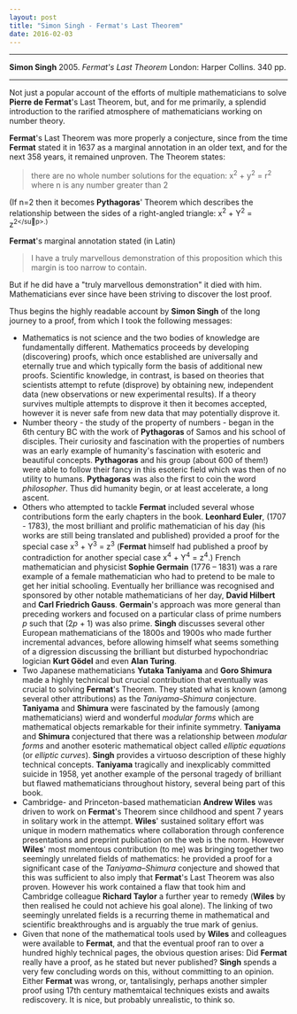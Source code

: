 ```yaml
---
layout: post
title: "Simon Singh - Fermat's Last Theorem"
date: 2016-02-03
---
```


***
<b>Simon Singh</b> 2005. _Fermat's Last Theorem_ London: Harper Collins. 340 pp.

***

Not just a popular account of the efforts of multiple mathematicians to solve **Pierre de Fermat**'s Last Theorem, but, and for me primarily, a splendid introduction to the rarified atmosphere of mathematicians working on number theory.

**Fermat**'s Last Theorem was more properly a conjecture, since from the time **Fermat** stated it in 1637 as a marginal annotation in an older text, and for the next 358 years, it remained unproven.  The Theorem states:

>there are no whole number solutions for the equation: x<sup>2</sup> + y<sup>2</sup> = r<sup>2</sup> where n is any number greater than 2

(If n=2 then it becomes **Pythagoras**' Theorem which describes the relationship between the sides of a right-angled triangle: x<sup>2</sup> + Y<sup>2</sup> = z<sup>2</sup>.)

**Fermat**'s marginal annotation stated (in Latin)

>I have a truly marvellous demonstration of this proposition which this margin is too narrow to contain.

But if he did have a "truly marvellous demonstration" it died with him.  Mathematicians ever since have been striving to discover the lost proof.

Thus begins the highly readable account by **Simon Singh** of the long journey to a proof, from which I took the following messages:

* Mathematics is not science and the two bodies of knowledge are fundamentally different.  Mathematics proceeds by developing (discovering) proofs, which once established are universally and eternally true and which typically form the basis of additional new proofs.  Scientific knowledge, in contrast, is based on theories that scientists attempt to refute (disprove) by obtaining new, independent data (new observations or new experimental results).  If a theory survives multiple attempts to disprove it then it becomes accepted, however it is never safe from new data that may potentially disprove it.
*  Number theory - the study of the property of numbers - began in the 6th century BC with the work of **Pythagoras** of Samos and his school of disciples.  Their curiosity and fascination with the properties of numbers was an early example of humanity's fascination with esoteric and beautiful concepts.  **Pythagoras** and his group (about 600 of them!) were able to follow their fancy in this esoteric field which was then of no utility to humans. **Pythagoras** was also the first to coin the word _philosopher_.  Thus did humanity begin, or at least accelerate, a long ascent.
*  Others who attempted to tackle **Fermat** included several whose contributions form the early chapters in the book. **Leonhard Euler**, (1707 - 1783), the most brilliant and prolific mathematician of his day (his works are still being translated and published) provided a proof for the special case  x<sup>3</sup> + Y<sup>3</sup> = z<sup>3</sup> (**Fermat** himself had published a proof by contradiction for another special case x<sup>4</sup> + Y<sup>4</sup> = z<sup>4</sup>.)  French mathematician and physicist **Sophie Germain** (1776 – 1831) was a rare example of a female mathematician who had to pretend to be male to get her initial schooling.  Eventually her brilliance was recognised and sponsored by other notable mathematicians of her day, **David Hilbert** and **Carl Friedrich Gauss**.  **Germain**'s approach was more general than preceding workers and focused on a particular class of prime numbers *p* such that (2*p* + 1) was also prime.  **Singh** discusses several other European mathematicians of the 1800s and 1900s who made further incremental advances, before allowing himself what seems something of a digression discussing the brilliant but disturbed hypochondriac logician **Kurt Gödel** and even **Alan Turing**.  
*  Two Japanese mathematicians **Yutaka Taniyama** and **Goro Shimura** made a highly technical but crucial contribution that eventually was crucial to solving **Fermat**'s Theorem.  They stated what is known (among several other attributions) as the *Taniyama–Shimura* conjecture.   **Taniyama** and **Shimura** were fascinated by the famously (among mathematicians) wierd and wonderful _modular forms_ which are mathematical objects remarkable for their infinite symmetry. **Taniyama** and **Shimura** conjectured that there was a relationship between _modular forms_ and another esoteric mathematical object called _elliptic equations_ (or _elliptic curves_).  **Singh** provides a virtuoso description of these highly technical concepts.  **Taniyama** tragically and inexplicably committed suicide in 1958, yet another example of the personal tragedy of brilliant but flawed mathematicians throughout history, several being part of this book.  
*  Cambridge- and Princeton-based mathematician **Andrew Wiles** was driven to work on **Fermat**'s Theorem since childhood and spent 7 years in solitary work in the attempt.  **Wiles**' sustained solitary effort was unique in modern mathematics where collaboration through conference presentations and preprint publication on the web is the norm.  However **Wiles**' most momentous contribution (to me) was bringing together two seemingly unrelated fields of mathematics: he provided a proof for a significant case of the *Taniyama–Shimura* conjecture and showed that this was sufficient to also imply that **Fermat**'s Last Theorem was also proven.  However his work contained a flaw that took him and Cambridge colleague **Richard Taylor** a further year to remedy (**Wiles** by then realised he could not achieve his goal alone).  The linking of two seemingly unrelated fields is a recurring theme in mathematical and scientific breakthroughs and is arguably the true mark of genius.
*  Given that none of the mathematical tools used by **Wiles** and colleagues were available to **Fermat**, and that the eventual proof ran to over a hundred highly technical pages, the obvious question arises: Did **Fermat** really have a proof, as he stated but never published?   **Singh** spends a very few concluding words on this, without committing to an opinion.  Either **Fermat** was wrong, or, tantalisingly, perhaps another simpler proof using 17th century mathemtaical techniques exists and awaits rediscovery. It is nice, but probably unrealistic, to think so.
